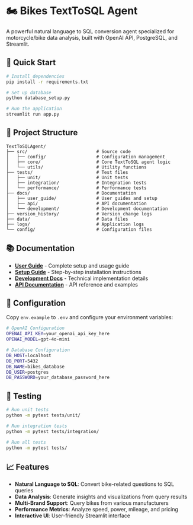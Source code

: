 # 🏍️ Bikes TextToSQL Agent

A powerful natural language to SQL conversion agent specialized for motorcycle/bike data analysis, built with OpenAI API, PostgreSQL, and Streamlit.

## 🚀 Quick Start

```bash
# Install dependencies
pip install -r requirements.txt

# Set up database
python database_setup.py

# Run the application
streamlit run app.py
```

## 📁 Project Structure

```
TextToSQLAgent/
├── src/                          # Source code
│   ├── config/                   # Configuration management
│   ├── core/                     # Core TextToSQL agent logic
│   └── utils/                    # Utility functions
├── tests/                        # Test files
│   ├── unit/                     # Unit tests
│   ├── integration/              # Integration tests
│   └── performance/              # Performance tests
├── docs/                         # Documentation
│   ├── user_guide/               # User guides and setup
│   ├── api/                      # API documentation
│   └── development/              # Development documentation
├── version_history/              # Version change logs
├── data/                         # Data files
├── logs/                         # Application logs
└── config/                       # Configuration files
```

## 📚 Documentation

- **[User Guide](docs/user_guide/README.md)** - Complete setup and usage guide
- **[Setup Guide](docs/user_guide/SETUP_GUIDE.md)** - Step-by-step installation instructions
- **[Development Docs](docs/development/)** - Technical implementation details
- **[API Documentation](docs/api/)** - API reference and examples

## 🔧 Configuration

Copy `env.example` to `.env` and configure your environment variables:

```bash
# OpenAI Configuration
OPENAI_API_KEY=your_openai_api_key_here
OPENAI_MODEL=gpt-4o-mini

# Database Configuration
DB_HOST=localhost
DB_PORT=5432
DB_NAME=bikes_database
DB_USER=postgres
DB_PASSWORD=your_database_password_here
```

## 🧪 Testing

```bash
# Run unit tests
python -m pytest tests/unit/

# Run integration tests
python -m pytest tests/integration/

# Run all tests
python -m pytest tests/
```

## 📈 Features

- **Natural Language to SQL**: Convert bike-related questions to SQL queries
- **Data Analysis**: Generate insights and visualizations from query results
- **Multi-Brand Support**: Query bikes from various manufacturers
- **Performance Metrics**: Analyze speed, power, mileage, and pricing
- **Interactive UI**: User-friendly Streamlit interface

